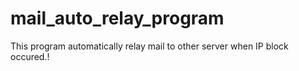 # mail_auto_relay_program
This program automatically relay mail to other server when IP block occured.!
